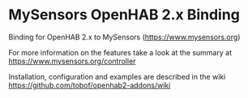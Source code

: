 # MySensors OpenHAB 2.x Binding

Binding for OpenHAB 2.x to MySensors (https://www.mysensors.org)

For more information on the features take a look at the summary at https://www.mysensors.org/controller

Installation, configuration and examples are described in the wiki https://github.com/tobof/openhab2-addons/wiki